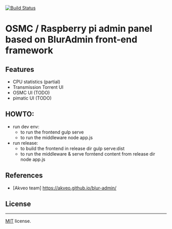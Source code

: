 [![Build Status](https://travis-ci.org/akveo/blur-admin.svg?branch=master)](https://travis-ci.org/akveo/blur-admin)

# OSMC / Raspberry pi admin panel based on BlurAdmin front-end framework

## Features
* CPU statistics (partial)
* Transmission Torrent UI
* OSMC UI (TODO)
* pimatic UI (TODO)

## HOWTO:
* run dev env:
	* to run the frontend
		gulp serve
	* to run the middleware
		node app.js
* run release:
	* to build the frontend in release dir
		gulp serve:dist
	* to run the middleware & serve forntend content from release dir
		node app.js

## References
* [Akveo team] https://akveo.github.io/blur-admin/

## License
-------------
<a href=/LICENSE.txt target="_blank">MIT</a> license.


